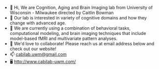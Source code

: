 - 👋 Hi, We are Cognition, Aging and Brain Imaging lab from University of Wisconsin - Milwaukee directed by Caitlin Bowman
- 👀 Our lab is interested in variety of cognitive domains and how they change with advanced age.
- 🌱 We are currently using a combination of behavioral tasks, computational modeling, and brain imaging techniques that include model-based fMRI and multivariate pattern analyses.
- 💞️ We'd love to collaborate! Please reach us at email address below and check out our website!
- 📫 cabilab.uwm@gmail.com
- 🖥️ http://www.cabilab-uwm.com/
<!---
cabilab-uwm/cabilab-uwm is a ✨ special ✨ repository because its `README.md` (this file) appears on your GitHub profile.
You can click the Preview link to take a look at your changes.
--->
